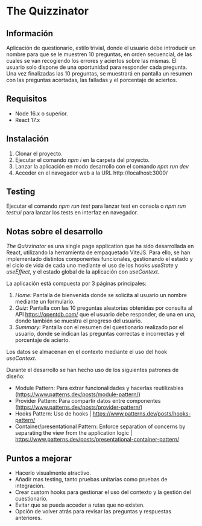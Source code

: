 # The Quizzinator

## Información

Aplicación de questionario, estilo trivial, donde el usuario debe introducir un nombre para que se le muestren 10 preguntas, en orden secuencial, 
de las cuales se van recogiendo los errores y aciertos sobre las mismas. El usuario solo dispone de una oportunidad para responder cada pregunta. 
Una vez finalizadas las 10 preguntas, se muestrará en pantalla un resumen con las preguntas acertadas, las falladas y el porcentaje de aciertos.

## Requisitos

* Node 16.x o superior.
* React 17.x

## Instalación

1. Clonar el proyecto.
2. Ejecutar el comando *npm i* en la carpeta del proyecto.
3. Lanzar la aplicación en modo desarrollo con el comando *npm run dev*
4. Acceder en el navegador web a la URL http://localhost:3000/

## Testing

Ejecutar el comando *npm run test* para lanzar test en consola o *npm run test:ui* para lanzar los tests en interfaz en navegador.

## Notas sobre el desarrollo

*The Quizzinator* es una single page application que ha sido desarrollada en React, utilizando la herramienta de empaquetado ViteJS.
Para ello, se han implementado distintos componentes funcionales, gestionando el estado y el ciclo de vida de cada uno mediante el uso de los hooks *useState* y *useEffect*, y el estado global de la aplicación con *useContext*.

La aplicación está compuesta por 3 páginas principales:
1. *Home:* Pantalla de bienvenida donde se solicita al usuario un nombre mediante un formulario.
2. *Quiz:* Pantalla con las 10 preguntas aleatorias obtenidas por consulta al API https://opentdb.com/ que el usuario debe responder, de una en una, donde también se muestra el progreso del usuario.
3. *Summary:* Pantalla con el resumen del questionario realizado por el usuario, donde se indican las preguntas correctas e incorrectas y el porcentaje de acierto.

Los datos se almacenan en el contexto mediante el uso del hook *useContext*.

Durante el desarrollo se han hecho uso de los siguientes patrones de diseño:
* Module Pattern: Para extrar funcionalidades y hacerlas reutilizables (https://www.patterns.dev/posts/module-pattern/)
* Provider Pattern: Para compartir datos entre componentes (https://www.patterns.dev/posts/provider-pattern/)
* Hooks Pattern: Uso de hooks | https://www.patterns.dev/posts/hooks-pattern/
* Container/presentational Pattern: Enforce separation of concerns by separating the view from the application logic | https://www.patterns.dev/posts/presentational-container-pattern/


## Puntos a mejorar

* Hacerlo visualmente atractivo.
* Añadir mas testing, tanto pruebas unitarias como pruebas de integración.
* Crear custom hooks para gestionar el uso del contexto y la gestión del cuestionario.
* Evitar que se pueda acceder a rutas que no existen.
* Opción de volver atrás para revisar las preguntas y respuestas anteriores.
